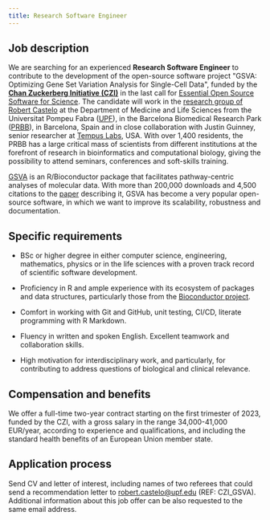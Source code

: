 ```yaml
---
title: Research Software Engineer
---
```


## Job description

We are searching for an experienced **Research Software Engineer** to contribute to the development of the open-source software project "GSVA: Optimizing Gene Set Variation Analysis for Single-Cell Data", funded by the [**Chan Zuckerberg Initiative (CZI)**](https://chanzuckerberg.com/science) in the last call for [Essential Open Source Software for Science](https://chanzuckerberg.com/eoss/proposals/gsva-optimizing-gene-set-variation-analysis-for-single-cell-data). The candidate will work in the [research group of Robert Castelo](https://functionalgenomics.upf.edu) at the Department of Medicine and Life Sciences from the Universitat Pompeu Fabra ([UPF](https://www.upf.edu)), in the Barcelona Biomedical Research Park ([PRBB](https://prbb.org)), in Barcelona, Spain and in close collaboration with Justin Guinney, senior researcher at [Tempus Labs](https://www.tempus.com), USA. With over 1,400 residents, the PRBB has a large critical mass of scientists from different institutions at the forefront of research in bioinformatics and computational biology, giving the possibility to attend seminars, conferences and soft-skills training.

[GSVA](https://bioconductor.org/packages/GSVA) is an R/Bioconductor package that facilitates pathway-centric analyses of molecular data. With more than 200,000 downloads and 4,500 citations to the [paper](https://doi.org/10.1186/1471-2105-14-7) describing it, GSVA has become a very popular open-source software, in which we want to improve its scalability, robustness and documentation.

## Specific requirements

* BSc or higher degree in either computer science, engineering, mathematics, physics or in the life sciences with a proven track record of scientific software development.

* Proficiency in R and ample experience with its ecosystem of packages and data structures, particularly those from the [Bioconductor project](https://bioconductor.org).

* Comfort in working with Git and GitHub, unit testing, CI/CD, literate programming with R Markdown.

* Fluency in written and spoken English. Excellent teamwork and collaboration skills.

* High motivation for interdisciplinary work, and particularly, for contributing to address questions of biological and clinical relevance.

## Compensation and benefits

We offer a full-time two-year contract starting on the first trimester of 2023, funded by the CZI, with a gross salary in the range 34,000-41,000 EUR/year, according to experience and qualifications, and including the standard health benefits of an European Union member state.

## Application process

Send CV and letter of interest, including names of two referees that could send a recommendation letter to robert.castelo@upf.edu (REF: CZI_GSVA). Additional information about this job offer can be also requested to the same email address.
